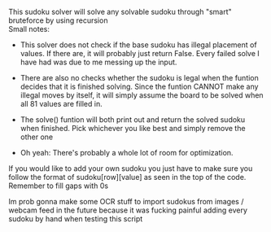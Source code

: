This sudoku solver will solve any solvable sudoku
through "smart" bruteforce by using recursion  
Small notes:

-   This solver does not check if the base sudoku has illegal
      placement of values. If there are, it will probably just
      return False. Every failed solve I have had was due
      to me messing up the input.

-   There are also no checks whether the sudoku is legal when
      the funtion decides that it is finished solving.
      Since the funtion CANNOT make any illegal moves by itself, it will
      simply assume the board to be solved when all 81 values are filled in.

-   The solve() funtion will both print out and return
      the solved sudoku when finished. Pick whichever you like best
      and simply remove the other one

-   Oh yeah: There's probably a whole lot of room for optimization.

If you would like to add your own sudoku you
just have to make sure you follow the format of
sudoku[row][value] as seen in the top of the code.
Remember to fill gaps with 0s

Im prob gonna make some OCR stuff to import sudokus from
images / webcam feed in the future because it was fucking
painful adding every sudoku by hand when testing this script
